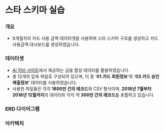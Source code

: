 # 스타 스키마 실습

### 개요
- 6개월치의 카드 사용 금액 데이터셋을 사용하여 스타 스키마 구조를 생성하고 카드 사용금액 대시보드를 생성하였습니다.

### 데이터셋
- [AI 허브 사이트](https://www.aihub.or.kr/aihubdata/data/view.do?currMenu=115&topMenu=100&&srchDataRealmCode=REALM015&aihubDataSe=data&dataSetSn=71792)에서 제공하는 금융 합성 데이터를 활용하였습니다. 
- 총 12개의 압축 파일로 구성되어 있으며, 이 중 '**01.카드 회원정보**'와 '**03.카드 승인매출정보**' 데이터를 사용하였습니다.
- 사용한 파일들은 각각 **1800만 건의 레코드**와 CSV 형식이며,  **2018년 7월부터 2018년 12월까지**의 데이터와 각각 약 **300만 건의 레코드**를 포함하고 있습니다.

### ERD 다이어그램

### 아키텍처
